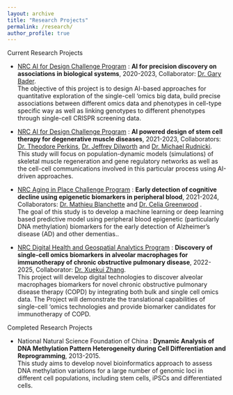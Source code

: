 ```yaml
---
layout: archive
title: "Research Projects"
permalink: /research/
author_profile: true
---
```


Current Research Projects

* [NRC AI for Design Challenge Program](https://nrc.canada.ca/en/research-development/research-collaboration/programs/artificial-intelligence-design-challenge-program") : **AI for precision discovery on associations in biological systems**, 2020-2023, Collaborator: [Dr. Gary Bader](https://baderlab.org/Home). \
The objective of this project is to design AI-based approaches for quantitative exploration of the single-cell ‘omics big data, build precise associations between different omics data and phenotypes in cell-type specific way as well as linking genotypes to different phenotypes through single-cell CRISPR screening data.

* [NRC AI for Design Challenge Program](https://nrc.canada.ca/en/research-development/research-collaboration/programs/artificial-intelligence-design-challenge-program") : **AI powered design of stem cell therapy for degenerative muscle diseases**, 2021-2023, Collaborators: [Dr. Theodore Perkins](https://www.perkinslab.ca/), [Dr. Jeffrey Dilworth](https://www.ohri.ca//profile/F_Jeffrey_Dilworth) and [Dr. Michael Rudnicki](https://www.ohri.ca/profile/mrudnicki). \
This study will focus on population-dynamic models (simulations) of skeletal muscle regeneration and gene regulatory networks as well as the cell-cell communications involved in this particular process using AI-driven approaches.

* [NRC Aging in Place Challenge Program](https://nrc.canada.ca/en/research-development/research-collaboration/programs/aging-place-challenge-program) : **Early detection of cognitive decline using epigenetic biomarkers in peripheral blood**, 2021-2024, Collaborators: [Dr. Mathieu Blanchette](https://www.cs.mcgill.ca/~blanchem/) and [Dr. Celia Greenwood](https://www.mcgill.ca/statisticalgenetics/) . \
The goal of this study is to develop a machine learning or deep learning based predictive model using peripheral blood epigenetic (particularly DNA methylation) biomarkers for the early detection of Alzheimer’s disease (AD) and other dementias..

* [NRC Digital Health and Geospatial Analytics Program](https://nrc.canada.ca/en/research-development/research-collaboration/programs/digital-health-geospatial-analytics) : **Discovery of single-cell omics biomarkers in alveolar macrophages for immunotherapy of chronic obstructive pulmonary disease**, 2022-2025, Collaborator: [Dr. Xuekui Zhang](https://ubcxzhang.github.io/).\
This project will develop digital technologies to discover alveolar macrophages biomarkers for novel chronic obstructive pulmonary disease therapy (COPD) by integrating both bulk and single cell omics data. The Project will demonstrate the translational capabilities of single-cell ‘omics technologies and provide biomarker candidates for immunotherapy of COPD.


Completed Research Projects

* National Natural Science Foundation of China : **Dynamic Analysis of DNA Methylation Pattern Heterogeneity during Cell Differentiation and Reprogramming**, 2013-2015.\
This study aims to develop novel bioinformatics approach to assess DNA methylation variations for a large number of genomic loci in different cell populations, including stem cells, iPSCs and differentiated cells. 

